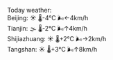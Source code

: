 Today weather:  
Beijing: ☀️ 🌡️-4°C 🌬️←4km/h  
Tianjin: 🌫  🌡️-2°C 🌬️↑4km/h  
Shijiazhuang: ☀️ 🌡️+2°C 🌬️→2km/h  
Tangshan: ☀️ 🌡️+3°C 🌬️↑8km/h  
